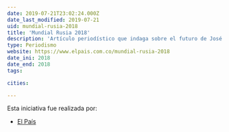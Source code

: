 ```yaml
---
date: 2019-07-21T23:02:24.000Z
date_last_modified: 2019-07-21
uid: mundial-rusia-2018
title: 'Mundial Rusia 2018'
description: 'Artículo periodístico que indaga sobre el futuro de José Pekerman en el equipo de la Selección Colombia.'
type: Periodismo
website: https://www.elpais.com.co/mundial-rusia-2018
date_ini: 2018
date_end: 2018
tags:

cities: 

---
```


Esta iniciativa fue realizada por:

- [El País](/organizaciones/el-pais-col)
